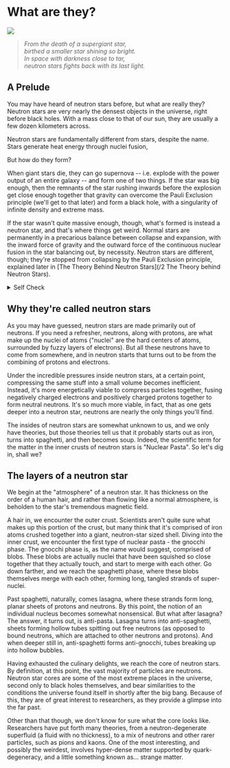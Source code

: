 # What are they?

<img src="https://d2kspx2x29brck.cloudfront.net/1200x675/filters:format(webp)/img/iea/y5wWkZZlwX/what-is-a-neutron-star-1.jpg"></img>

> *From the death of a supergiant star, <br>
> birthed a smaller star shining so bright.   <br>
> In space with darkness close to tar,    <br>
> neutron stars fights back with its last light.*

## A Prelude
You may have heard of neutron stars before, but what are really they?
Neutron stars are very nearly the densest objects in the universe, right before black holes.
With a mass close to that of our sun, they are usually a few dozen kilometers across.

Neutron stars are fundamentally different from stars, despite the name.
Stars generate heat energy through nuclei fusion, 

But how do they form?

When giant stars die, they can go supernova -- i.e. explode with the power
output of an entire galaxy -- and form one of two things. If the star was big enough,
then the remnants of the star rushing inwards before the explosion get close enough
together that gravity can overcome the Pauli Exclusion principle (we'll get to that later)
and form a black hole, with a singularity of infinite density and extreme mass.

If the star wasn't quite massive enough, though, what's formed is instead a neutron
star, and that's where things get weird. Normal stars are permanently in a precarious balance between collapse and expansion, with the inward force of gravity and the outward force of the continuous nuclear fusion in the star balancing out, by necessity. Neutron stars are different, though; they're stopped from collapsing by the Pauli Exclusion principle, explained later in [The Theory Behind Neutron Stars](/2 The Theory behind Neutron Stars).

<!-- Quiz -->
<details>
<summary>Self Check</summary>

<span style='font-size: 3ch'> What is your favourite language? </span>
<div class='quiz'>
    <button class="quizBtn" name="Q1_right" onClick="markQ1.call(this)">HTML</button>
    <button class="quizBtn" name="Q1_wrong" onClick="markQ1.call(this)">CSS</button>
    <button class="quizBtn" name="Q1_wrong" onClick="markQ1.call(this)">Java</button>
    <hr>
    <div id='test'></div>
</div> 

<script>
var markQ1 = function(button) {   
	const right = document.getElementsByName("Q1_right")
    const wrong = document.getElementsByName("Q1_wrong")
    
    if (this.name == "Q1_wrong") this.classList.add("quizIncorrect")

    for (const btn of wrong) btn.disabled = true;
	for (const btn of right) {
        btn.classList.add("quizCorrect")
        btn.disabled = true;
    }

    document.getElementById("test").innerText = this.name=="Q1_wrong" ? "Incorrect! 😔" : "Correct! 🎉";
    document.getElementById("test").innerText += `
    Java is cancer, CSS is hard.
    Only HTML is easy and good.
    `;
}
</script>
</details>
<!-- /Quiz -->


## Why they're called neutron stars

As you may have guessed, neutron stars are made primarily out of neutrons. If you need a refresher, neutrons, along with protons, are what make up the nuclei of atoms ("nuclei" are the hard centers of atoms, surrounded by fuzzy layers of electrons). But all these neutrons have to come from somewhere, and in neutron starts that turns out to be from the combining of protons and electrons.

Under the incredible pressures inside neutron stars, at a certain point, compressing the same stuff into a small volume becomes inefficient. Instead, it's more energetically viable to compress particles together, fusing negatively charged electrons and positively charged protons together to form neutral neutrons. It's so much more viable, in fact, that as one gets deeper into a neutron star, neutrons are nearly the only things you'll find.

The insides of neutron stars are somewhat unknown to us, and we only have theories, but those theories tell us that it probably starts out as iron, turns into spaghetti, and then becomes soup. Indeed, the scientific term for the matter in the inner crusts of neutron stars is "Nuclear Pasta". So let's dig in, shall we?

## The layers of a neutron star

We begin at the "atmosphere" of a neutron star. It has thickness on the order of a human hair, and rather than flowing like a normal atmosphere, is beholden to the star's tremendous magnetic field.

A hair in, we encounter the outer crust. Scientists aren't quite sure what makes up this portion of the crust, but many think that it's comprised of iron atoms crushed together into a giant, neutron-star sized shell. Diving into the inner crust, we encounter the first type of nuclear pasta - the gnocchi phase. The gnocchi phase is, as the name would suggest, comprised of blobs. These blobs are actually nuclei that have been squished so close together that they actually touch, and start to merge with each other. Go down farther, and we reach the spaghetti phase, where these blobs themselves merge with each other, forming long, tangled strands of super-nuclei.

Past spaghetti, naturally, comes lasagna, where these strands form long, planar sheets of protons and neutrons. By this point, the notion of an individual nucleus becomes somewhat nonsensical. But what after lasagna? The answer, it turns out, is anti-pasta. Lasagna turns into anti-spaghetti, sheets forming hollow tubes spitting out free neutrons (as opposed to bound neutrons, which are attached to other neutrons and protons). And when deeper still in, anti-spaghetti forms anti-gnocchi, tubes breaking up into hollow bubbles.

Having exhausted the culinary delights, we reach the core of neutron stars. By definition, at this point, the vast majority of particles are neutrons. Neutron star cores are some of the most extreme places in the universe, second only to black holes themselves, and bear similarities to the conditions the universe found itself in shortly after the big bang. Because of this, they are of great interest to researchers, as they provide a glimpse into the far past.

Other than that though, we don't know for sure what the core looks like. Researchers have put forth many theories, from a neutron-degenerate  superfluid (a fluid with no thickness), to a mix of neutrons and other rarer particles, such as pions and kaons. One of the most interesting, and possibly the weirdest, involves hyper-dense matter supported by quark-degeneracy, and a little something known as... strange matter.